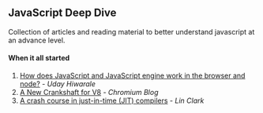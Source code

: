 ## JavaScript Deep Dive

Collection of articles and reading material to better understand javascript at an advance level.

#### When it all started

1. [How does JavaScript and JavaScript engine work in the browser and node?](https://medium.com/jspoint/how-javascript-works-in-browser-and-node-ab7d0d09ac2f) *- Uday Hiwarale*
2. [A New Crankshaft for V8](https://blog.chromium.org/2010/12/new-crankshaft-for-v8.html) *- Chromium Blog*
3. [A crash course in just-in-time (JIT) compilers](https://hacks.mozilla.org/2017/02/a-crash-course-in-just-in-time-jit-compilers/) *- Lin Clark*